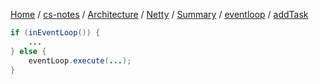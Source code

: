 [Home](https://mengxianbin.github.io) /
[cs-notes](https://mengxianbin.github.io/cs-notes/site) /
[Architecture](https://mengxianbin.github.io/cs-notes/site/Architecture) /
[Netty](https://mengxianbin.github.io/cs-notes/site/Architecture/Netty) /
[Summary](https://mengxianbin.github.io/cs-notes/site/Architecture/Netty/Summary) /
[eventloop](https://mengxianbin.github.io/cs-notes/site/Architecture/Netty/Summary/eventloop) /
[addTask](https://mengxianbin.github.io/cs-notes/site/Architecture/Netty/Summary/eventloop/addTask)

```java
if (inEventLoop()) {
    ...
} else {
    eventLoop.execute(...);
}
```
